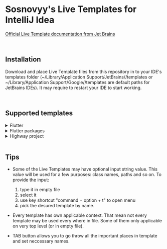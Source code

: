 # Sosnovyy's Live Templates for IntelliJ Idea
[Official Live Template documentation from Jet Brains](https://www.jetbrains.com/help/idea/template-variables.html)

<br />

## Installation
Download and place Live Template files from this repository in to your IDE's templates folder (~/Library/Application Support/JetBrains/<IDE>/templates or ~/Library/Application Support/Google/<IDE>/templates are default paths for JetBrains IDEs). It may require to restart your IDE to start working.

<br />

## Supported templates

<details>
  <summary>Flutter</summary>

### stf
Empty statefull widget with initState and dispose methods
     
### stl
Empty stateless widget

### isios
Ternary operator with isIOS condition
  
### isandroid
Ternary operator with isAndroid condition
  
### repo
Abstract class repository
*Have input*

### debug it
Debug print statement with variable name\
*Have input*
  
### break point
Inserts print statement with repeatable string\
*Have input*
  
</details>

<details>
  <summary>Flutter packages</summary>

### fb
Main BLoC class with Freezed import and part directives for event and state classes\
*Have input*

### fbs
BLoC Freezed state class with a few preset states and getters\
*Have input*

### fbe
BLoC Freezed event class\
*Have input*

### fdc
Freezed data class with empty constructor and fromJson\
*Have input*
  
### getit
GetIt stetement
  
### repoimpl
Repository implementation class with injectable\
*Have input*
  
### rtfclient
REST client with Retrofit and Dio\
*Have input*
  
</details>

<details>
  <summary>Highway project</summary>

### hwcolors
Variable with project colors from Theme\

### hwviewl
Highway statleless view class template\

### hwviewf
Highway statefull view class template\
  
### hwroute
Highway GoRouter Route object\
  
</details>

<br />

## Tips
- Some of the Live Templates may have optional input string value. This value will be used for a few purposes: class names, paths and so on. To provide the input:
  1) type it in empty file
  2) select it
  3) use key shortcut "command + option + t" to open menu
  4) pick the desured template by name.
  

- Every template has own applicable context. That mean not every template may be used every where in file. Some of them only applicable on very top level (or in empty file).

- TAB button allows you to go throw all the important places in template and set neccessary names.
